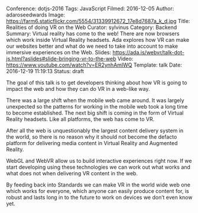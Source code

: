 Conference: dotjs-2016
Tags: JavaScript
Filmed: 2016-12-05
Author: adaroseedwards
Image: https://farm6.staticflickr.com/5554/31339912672_17e8d7687a_k_d.jpg
Title: Realities of doing VR on the Web
Curator: sylvinus
Category: Backend
Summary: Virtual reality has come to the web! There are now browsers which work inside Virtual Reality headsets. Ada explores how VR can make our websites better and what do we need to take into account to make immersive experiences on the Web.
Slides: https://ada.is/webvr/talk-dot-js.html?aslides#slide-bringing-vr-to-the-web
Video: https://www.youtube.com/watch?v=ER2ynhAmIWQ
Template: talk
Date: 2016-12-19 11:19:13
Status: draft

The goal of this talk is to get developers thinking about how VR is going to impact the web and how they can do VR in a web-like way.

There was a large shift when the mobile web came around. It was largely unexpected so the patterns for working in the mobile web took a long time to become established. The next big shift is coming in the form of Virtual Reality headsets. Like all platforms, the web has come to VR.

After all the web is unquestionably the largest content delivery system in the world, so there is no reason why it should not become the defacto platform for delivering media content in Virtual Reality and Augmented Reality.

WebGL and WebVR allow us to build interactive experiences right now. If we start developing using these technologies we can work out what works and what does not when delivering VR content in the web.

By feeding back into Standards we can make VR in the world wide web one which works for everyone, which anyone can easily produce content for, is robust and lasts long in to the future to work on devices we don’t even know yet.
